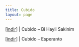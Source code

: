 ```yaml
---
title: Cubido
layout: page
---
```


<a href="https://cloud.mail.ru/public/3a6f20123346/Cubido%20-%20Bi%20Hayli%20Sakinim" target="_blank">[indir]</a> | Cubido &#8211; Bi Hayli Sakinim

<a href="https://cloud.mail.ru/public/eb0cfeeeaf67/Cubido%20-%20Esperanto" target="_blank">[indir]</a> | Cubido &#8211; Esperanto